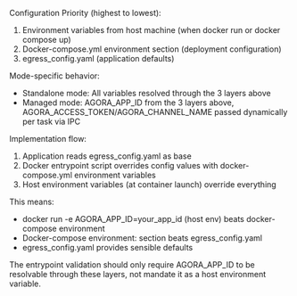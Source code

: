  Configuration Priority (highest to lowest):

  1. Environment variables from host machine (when docker run or docker compose up)
  2. Docker-compose.yml environment section (deployment configuration)
  3. egress_config.yaml (application defaults)

  Mode-specific behavior:

  - Standalone mode: All variables resolved through the 3 layers above
  - Managed mode: AGORA_APP_ID from the 3 layers above, AGORA_ACCESS_TOKEN/AGORA_CHANNEL_NAME passed dynamically per task via IPC

  Implementation flow:

  1. Application reads egress_config.yaml as base
  2. Docker entrypoint script overrides config values with docker-compose.yml environment variables
  3. Host environment variables (at container launch) override everything

  This means:
  - docker run -e AGORA_APP_ID=your_app_id (host env) beats docker-compose environment
  - Docker-compose environment: section beats egress_config.yaml
  - egress_config.yaml provides sensible defaults

  The entrypoint validation should only require AGORA_APP_ID to be resolvable through these layers, not mandate it as a host environment variable.
